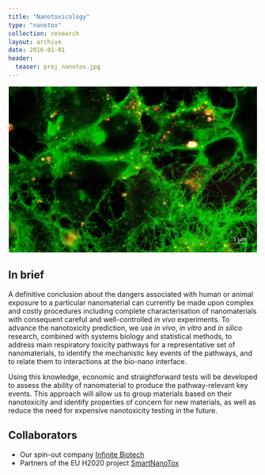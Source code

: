 ```yaml
---
title: "Nanotoxicology"
type: "nanotox"
collection: research
layout: archive
date: 2016-01-01
header:
  teaser: proj_nanotox.jpg
---
```


![Nanotox](/images/proj_nanotox.jpg)

In brief
--------
A definitive conclusion about the dangers associated with human or animal exposure to a particular nanomaterial can currently be made upon complex and costly procedures including complete characterisation of nanomaterials with consequent careful and well-controlled *in vivo* experiments. To advance the nanotoxicity prediction, we use *in vivo*, *in vitro* and *in silico* research, combined with systems biology and statistical methods, to address main respiratory toxicity pathways for a representative set of nanomaterials, to identify the mechanistic key events of the pathways, and to relate them to interactions at the bio-nano interface.  

Using this knowledge, economic and straightforward tests will be developed to assess the ability of nanomaterial to produce the pathway-relevant key events. This approach will allow us to group materials based on their nanotoxicity and identify properties of concern for new materials, as well as reduce the need for expensive nanotoxicity testing in the future. 


Collaborators
-------------
* Our spin-out company [Infinite Biotech](http://www.infinite-biotech.com)
* Partners of the EU H2020 project [SmartNanoTox](http://www.smartnanotox.eu/)


